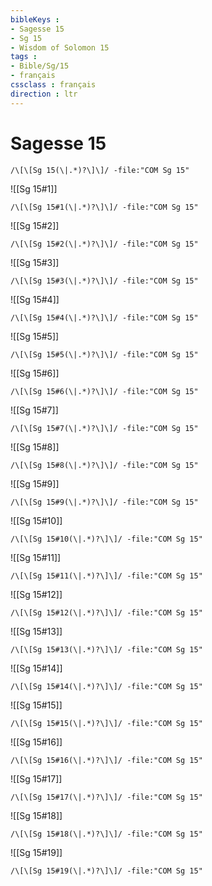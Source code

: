 ```yaml
---
bibleKeys : 
- Sagesse 15
- Sg 15
- Wisdom of Solomon 15
tags : 
- Bible/Sg/15
- français
cssclass : français
direction : ltr
---
```


# Sagesse 15

```query
/\[\[Sg 15(\|.*)?\]\]/ -file:"COM Sg 15"
```



![[Sg 15#1]]

```query
/\[\[Sg 15#1(\|.*)?\]\]/ -file:"COM Sg 15"
```

![[Sg 15#2]]

```query
/\[\[Sg 15#2(\|.*)?\]\]/ -file:"COM Sg 15"
```

![[Sg 15#3]]

```query
/\[\[Sg 15#3(\|.*)?\]\]/ -file:"COM Sg 15"
```

![[Sg 15#4]]

```query
/\[\[Sg 15#4(\|.*)?\]\]/ -file:"COM Sg 15"
```

![[Sg 15#5]]

```query
/\[\[Sg 15#5(\|.*)?\]\]/ -file:"COM Sg 15"
```

![[Sg 15#6]]

```query
/\[\[Sg 15#6(\|.*)?\]\]/ -file:"COM Sg 15"
```

![[Sg 15#7]]

```query
/\[\[Sg 15#7(\|.*)?\]\]/ -file:"COM Sg 15"
```

![[Sg 15#8]]

```query
/\[\[Sg 15#8(\|.*)?\]\]/ -file:"COM Sg 15"
```

![[Sg 15#9]]

```query
/\[\[Sg 15#9(\|.*)?\]\]/ -file:"COM Sg 15"
```

![[Sg 15#10]]

```query
/\[\[Sg 15#10(\|.*)?\]\]/ -file:"COM Sg 15"
```

![[Sg 15#11]]

```query
/\[\[Sg 15#11(\|.*)?\]\]/ -file:"COM Sg 15"
```

![[Sg 15#12]]

```query
/\[\[Sg 15#12(\|.*)?\]\]/ -file:"COM Sg 15"
```

![[Sg 15#13]]

```query
/\[\[Sg 15#13(\|.*)?\]\]/ -file:"COM Sg 15"
```

![[Sg 15#14]]

```query
/\[\[Sg 15#14(\|.*)?\]\]/ -file:"COM Sg 15"
```

![[Sg 15#15]]

```query
/\[\[Sg 15#15(\|.*)?\]\]/ -file:"COM Sg 15"
```

![[Sg 15#16]]

```query
/\[\[Sg 15#16(\|.*)?\]\]/ -file:"COM Sg 15"
```

![[Sg 15#17]]

```query
/\[\[Sg 15#17(\|.*)?\]\]/ -file:"COM Sg 15"
```

![[Sg 15#18]]

```query
/\[\[Sg 15#18(\|.*)?\]\]/ -file:"COM Sg 15"
```

![[Sg 15#19]]

```query
/\[\[Sg 15#19(\|.*)?\]\]/ -file:"COM Sg 15"
```

